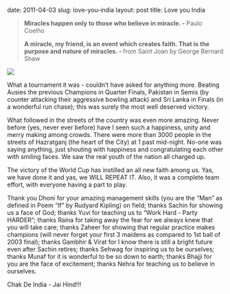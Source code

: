date: 2011-04-03
slug: love-you-india
layout: post
title: Love you India


<blockquote>

<p><strong>Miracles happen only  to those who believe in miracle. - </strong>Paulo Coelho</p>

<p><strong>A miracle, my friend, is an event which creates faith. That is the purpose and nature of miracles. - </strong>from Saint Joan by George Bernard Shaw</p>

</blockquote>

<p><img src="http://media.tumblr.com/tumblr_lj1mm226gu1qzn69c.jpg"/></p>

<p>What a tournament it was - couldn&#8217;t have asked for anything more. Beating Ausies the previous Champions in Quarter Finals, Pakistan in Semis (by counter attacking their aggressive bowling attack) and Sri Lanka in Finals (in a wonderful run chase); this was surely the most well deserved victory.</p>

<p>What followed in the streets of the country was even more amazing. Never before (yes, never ever before) have I seen such a happiness, unity and merry making among crowds. There were more than 3000 people in the streets of Hazratganj (the heart of the City) at 1 past mid-night. No-one was saying anything, just shouting with happiness and congratulating each other with smiling faces. We saw the real youth of the nation all charged up.</p>

<p>The victory of the World Cup has instilled an all new faith among us. Yas, we have done it and yas, we WILL REPEAT IT. Also, it was a complete team effort, with everyone having a part to play.</p>

<p>Thank you Dhoni for your amazing management skills (you are the &#8220;Man&#8221; as defined in Poem &#8220;If&#8221; by Rudyard Kipling) on field; thanks Sachin for showing us a face of God; thanks Yuvi for teaching us to &#8220;Work Hard - Party HARDER&#8221;; thanks Raina for taking away the fear for we always knew that you will take care; thanks Zaheer for showing that regular practice makes champions (will never forget your first 3 maidens as compared to 1st ball of 2003 final); thanks Gambhir &amp; Virat for I know there is still a bright future even after Sachin retires; thanks Sehwag for inspiring us to be ourselves; thanks Munaf for it is wonderful to be so down to earth; thanks Bhajji for you are the face of excitement; thanks Nehra for teaching us to believe in ourselves.</p>

<p>Chak De India - Jai Hind!!!</p>
